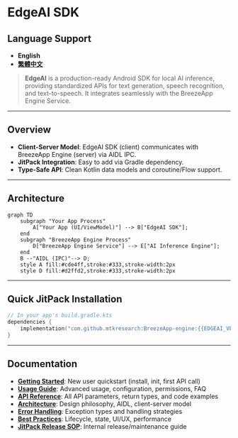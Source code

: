 # EdgeAI SDK

## Language Support

- **English**
- **[繁體中文](./docs/i18n/README_zh.md)**


> **EdgeAI** is a production-ready Android SDK for local AI inference, providing standardized APIs for text generation, speech recognition, and text-to-speech. It integrates seamlessly with the BreezeApp Engine Service.

---

## Overview

- **Client-Server Model**: EdgeAI SDK (client) communicates with BreezeApp Engine (server) via AIDL IPC.
- **JitPack Integration**: Easy to add via Gradle dependency.
- **Type-Safe API**: Clean Kotlin data models and coroutine/Flow support.

---

## Architecture

```mermaid
graph TD
    subgraph "Your App Process"
        A["Your App (UI/ViewModel)"] --> B["EdgeAI SDK"];
    end
    subgraph "BreezeApp Engine Process"
        D["BreezeApp Engine Service"] --> E["AI Inference Engine"];
    end
    B --"AIDL (IPC)"--> D;
    style A fill:#cde4ff,stroke:#333,stroke-width:2px
    style D fill:#d2ffd2,stroke:#333,stroke-width:2px
```

---

## Quick JitPack Installation

```kotlin
// In your app's build.gradle.kts
dependencies {
    implementation("com.github.mtkresearch:BreezeApp-engine:{{EDGEAI_VERSION}}")
}
```

---

## Documentation

- **[Getting Started](./docs/i18n/GETTING_STARTED_zh.md)**: New user quickstart (install, init, first API call)
- **[Usage Guide](./docs/i18n/USAGE_GUIDE_zh.md)**: Advanced usage, configuration, permissions, FAQ
- **[API Reference](./docs/i18n/API_REFERENCE_zh.md)**: All API parameters, return types, and code examples
- **[Architecture](./docs/i18n/ARCHITECTURE_zh.md)**: Design philosophy, AIDL, client-server model
- **[Error Handling](./docs/i18n/ERROR_HANDLING_zh.md)**: Exception types and handling strategies
- **[Best Practices](./docs/i18n/BEST_PRACTICES_zh.md)**: Lifecycle, state, UI/UX, performance
- **[JitPack Release SOP](./docs/i18n/JitPack_Release_SOP_zh.md)**: Internal release/maintenance guide
